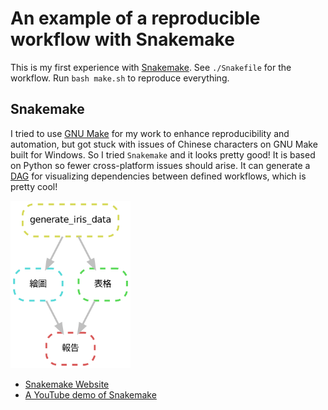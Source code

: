 An example of a reproducible workflow with Snakemake
====================================================

This is my first experience with [Snakemake][sn].
See `./Snakefile` for the workflow. Run `bash make.sh`
to reproduce everything. 


## Snakemake

I tried to use [GNU Make](https://www.gnu.org/software/make)
for my work to enhance reproducibility and automation,
but got stuck with issues of Chinese characters on GNU Make 
built for Windows. So I tried `Snakemake` and it looks pretty 
good! It is based on Python so fewer cross-platform issues 
should arise. It can generate a 
[DAG](https://en.wikipedia.org/wiki/Directed_acyclic_graph) for 
visualizing dependencies between defined workflows, which is 
pretty cool!

<img src="dag.png" width="38%">


- [Snakemake Website][sn]
- [A YouTube demo of Snakemake](https://www.youtube.com/watch?v=r9PWnEmz_tc)

[sn]: https://snakemake.github.io
